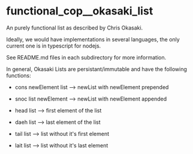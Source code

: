 # functional_cop__okasaki_list
An purely functional list as described by Chris Okasaki.

Ideally, we would have implementations in several languages, the only current one is in typescript for nodejs.

See README.md files in each subdirectory for more information.


In general, Okasaki Lists are persistant/immutable and have the following functions:

*  cons newElement list --> newList with newElement prepended
*  snoc list newElement --> newList with newElement appended

*  head list --> first element of the list
*  daeh list --> last element of the list

*  tail list --> list without it's first element
*  lait list --> list without it's last element
